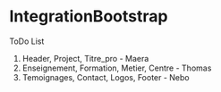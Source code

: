 # IntegrationBootstrap

ToDo List
1. Header, Project, Titre_pro - Maera
2. Enseignement, Formation, Metier, Centre - Thomas
3. Temoignages, Contact, Logos, Footer - Nebo